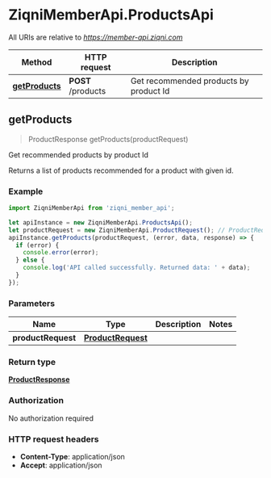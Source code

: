# ZiqniMemberApi.ProductsApi

All URIs are relative to *https://member-api.ziqni.com*

Method | HTTP request | Description
------------- | ------------- | -------------
[**getProducts**](ProductsApi.md#getProducts) | **POST** /products | Get recommended products by product Id



## getProducts

> ProductResponse getProducts(productRequest)

Get recommended products by product Id

Returns a list of products recommended for a product with given id.

### Example

```javascript
import ZiqniMemberApi from 'ziqni_member_api';

let apiInstance = new ZiqniMemberApi.ProductsApi();
let productRequest = new ZiqniMemberApi.ProductRequest(); // ProductRequest | 
apiInstance.getProducts(productRequest, (error, data, response) => {
  if (error) {
    console.error(error);
  } else {
    console.log('API called successfully. Returned data: ' + data);
  }
});
```

### Parameters


Name | Type | Description  | Notes
------------- | ------------- | ------------- | -------------
 **productRequest** | [**ProductRequest**](ProductRequest.md)|  | 

### Return type

[**ProductResponse**](ProductResponse.md)

### Authorization

No authorization required

### HTTP request headers

- **Content-Type**: application/json
- **Accept**: application/json

